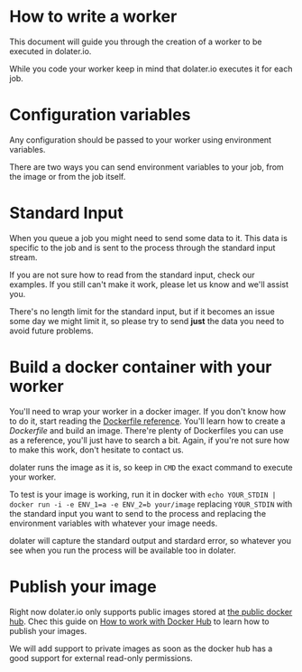 # How to write a worker

This document will guide you through the creation of a worker to be executed in dolater.io.

While you code your worker keep in mind that dolater.io executes it for each job.

# Configuration variables

Any configuration should be passed to your worker using environment variables.

There are two ways you can send environment variables to your job, from the image or from the job itself.

# Standard Input

When you queue a job you might need to send some data to it. This data is specific to the job and is sent to the process through the standard input stream.

If you are not sure how to read from the standard input, check our examples. If you still can't make it work, please let us know and we'll assist you.

There's no length limit for the standard input, but if it becomes an issue some day we might limit it, so please try to send __just__ the data you need to avoid future problems.

# Build a docker container with your worker

You'll need to wrap your worker in a docker imager. If you don't know how to do it, start reading the [Dockerfile reference](https://docs.docker.com/reference/builder/). You'll learn how to create a _Dockerfile_ and build an image. There're plenty of Dockerfiles you can use as a reference, you'll just have to search a bit. Again, if you're not sure how to make this work, don't hesitate to contact us.

dolater runs the image as it is, so keep in `CMD` the exact command to execute your worker.

To test is your image is working, run it in docker with `echo YOUR_STDIN | docker run -i -e ENV_1=a -e ENV_2=b your/image` replacing `YOUR_STDIN` with the standard input you want to send to the process and replacing the environment variables with whatever your image needs.

dolater will capture the standard output and stardard error, so whatever you see when you run the process will be available too in dolater.

# Publish your image

Right now dolater.io only supports public images stored at [the public docker hub](https://hub.docker.com/). Chec this guide on [How to work with Docker Hub](http://docs.docker.com/userguide/dockerrepos/) to learn how to publish your images.

We will add support to private images as soon as the docker hub has a good support for external read-only permissions.
